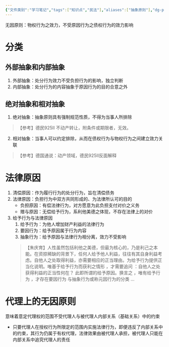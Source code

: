 ```yaml
---
{"文件类别":"学习笔记","tags":["知识点","民法"],"aliases":["抽象原则"],"dg-publish":true,"permalink":"/学习笔记studyup/民法总论/无因原则/","dgPassFrontmatter":true,"created":"2024-08-20T21:41:58.740+08:00","updated":"2024-11-15T08:31:26.347+08:00"}
---
```


无因原则：物权行为之效力，不受原因行为之债权行为的效力影响
# 分类
## 外部抽象和内部抽象
1. 外部抽象：处分行为效力不受负担行为的影响，独立判断
2. 内部抽象：处分行为的内容抽象于原因行为的目的合意之外
## 绝对抽象和相对抽象
1. 绝对抽象：抽象原则具有强制规范性质，不得为当事人所排除
>【参考】德民925II 不动产转让，附条件或期限者，无效。
2. 相对抽象：当事人可以约定排除，从而在债权行为与物权行为之间建立效力关联
>【参考】德国通说：动产领域，德民925II反面解释
# 法律原因
1. 清偿原因：作为履行行为的处分行为，旨在清偿债务
2. 法律原因：负担行为中双方共同形成的、为法律所认可的目的
	- 负担原因：有偿法律行为，对方愿意为此负担支付对价之义务
	- 赠与原因：无偿给予行为，系利他美德之体现，不存在法律上的对价
3. 给予行为与法律原因
	1. 给予行为：为他人增加财产利益的法律行为
	2. 要因行为：给予原因属于行为内容
	3. 抽象行为：给予原因与法律行为相分离，效力不受影响
	>【朱庆育】人性虽然包括利他之美德，但最为核心的，乃是利己之本能。在资掠稀缺的背景下，任何人给予他人利益，往往有其自身利益考虑。自他人之处取得利益，亦需要相应的正当理由。为给予行为提供正当化说明。唯基于给予行为而获利之情形 ，才需要追问 ：自他人之处获得利益的正当性何在？ 此即所谓的给予原因。换言之 ，唯有给予行为 ，才存在要因行为 与抽象行为或称元因行为的分类 …
# 代理上的无因原则
意味着意定代理权的范围不受代理人与被代理人内部关系（基础关系）中的约束
- 只要代理人在授权行为所限定的范围内实施法律行为，即便违反了内部关系中的约束，其行为仍属于有权代理，法律效果由被代理人承担，被代理人只能在内部关系中追究代理人的责任